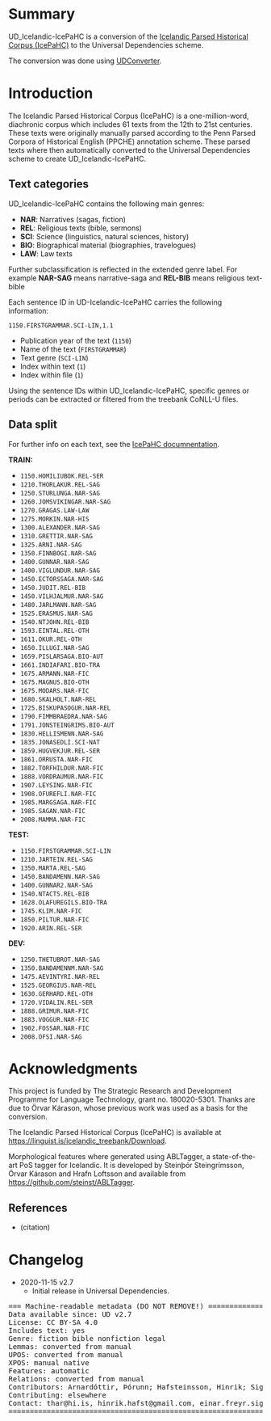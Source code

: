 # Summary

UD_Icelandic-IcePaHC is a conversion of the [Icelandic Parsed Historical Corpus (IcePaHC)](https://linguist.is/icelandic_treebank/Icelandic_Parsed_Historical_Corpus_(IcePaHC)) to the Universal Dependencies scheme.

The conversion was done using [UDConverter](https://github.com/thorunna/UDConverter).

# Introduction

The Icelandic Parsed Historical Corpus (IcePaHC) is a one-million-word, diachronic corpus which includes 61 texts from the 12th to 21st centuries. These texts were originally manually parsed according to the Penn Parsed Corpora of Historical English (PPCHE) annotation scheme. These parsed texts where then automatically converted to the Universal Dependencies scheme to create UD_Icelandic-IcePaHC.

## Text categories

UD_Icelandic-IcePaHC contains the following main genres:
- **NAR**: Narratives (sagas, fiction)
- **REL**: Religious texts (bible, sermons)
- **SCI**: Science (linguistics, natural sciences, history)
- **BIO**: Biographical material (biographies, travelogues)
- **LAW**: Law texts

Further subclassification is reflected in the extended genre label. For example **NAR-SAG** means narrative-saga and **REL-BIB** means religious text-bible

Each sentence ID in UD-Icelandic-IcePaHC carries the following information:

```
1150.FIRSTGRAMMAR.SCI-LIN,1.1
```
- Publication year of the text (`1150`)
- Name of the text (`FIRSTGRAMMAR`)
- Text genre (`SCI-LIN`)
- Index within text (`1`)
- Index within file (`1`)

Using the sentence IDs within UD_Icelandic-IcePaHC, specific genres or periods can be extracted or filtered from the treebank CoNLL-U files.

## Data split

For further info on each text, see the [IcePaHC documnentation](https://linguist.is/icelandic_treebank/Texts).

**TRAIN:**
- `1150.HOMILIUBOK.REL-SER`
- `1210.THORLAKUR.REL-SAG`
- `1250.STURLUNGA.NAR-SAG`
- `1260.JOMSVIKINGAR.NAR-SAG`
- `1270.GRAGAS.LAW-LAW`
- `1275.MORKIN.NAR-HIS`
- `1300.ALEXANDER.NAR-SAG`
- `1310.GRETTIR.NAR-SAG`
- `1325.ARNI.NAR-SAG`
- `1350.FINNBOGI.NAR-SAG`
- `1400.GUNNAR.NAR-SAG`
- `1400.VIGLUNDUR.NAR-SAG`
- `1450.ECTORSSAGA.NAR-SAG`
- `1450.JUDIT.REL-BIB`
- `1450.VILHJALMUR.NAR-SAG`
- `1480.JARLMANN.NAR-SAG`
- `1525.ERASMUS.NAR-SAG`
- `1540.NTJOHN.REL-BIB`
- `1593.EINTAL.REL-OTH`
- `1611.OKUR.REL-OTH`
- `1650.ILLUGI.NAR-SAG`
- `1659.PISLARSAGA.BIO-AUT`
- `1661.INDIAFARI.BIO-TRA`
- `1675.ARMANN.NAR-FIC`
- `1675.MAGNUS.BIO-OTH`
- `1675.MODARS.NAR-FIC`
- `1680.SKALHOLT.NAR-REL`
- `1725.BISKUPASOGUR.NAR-REL`
- `1790.FIMMBRAEDRA.NAR-SAG`
- `1791.JONSTEINGRIMS.BIO-AUT`
- `1830.HELLISMENN.NAR-SAG`
- `1835.JONASEDLI.SCI-NAT`
- `1859.HUGVEKJUR.REL-SER`
- `1861.ORRUSTA.NAR-FIC`
- `1882.TORFHILDUR.NAR-FIC`
- `1888.VORDRAUMUR.NAR-FIC`
- `1907.LEYSING.NAR-FIC`
- `1908.OFUREFLI.NAR-FIC`
- `1985.MARGSAGA.NAR-FIC`
- `1985.SAGAN.NAR-FIC`
- `2008.MAMMA.NAR-FIC`

**TEST:**
- `1150.FIRSTGRAMMAR.SCI-LIN`
- `1210.JARTEIN.REL-SAG`
- `1350.MARTA.REL-SAG`
- `1450.BANDAMENN.NAR-SAG`
- `1400.GUNNAR2.NAR-SAG`
- `1540.NTACTS.REL-BIB`
- `1628.OLAFUREGILS.BIO-TRA`
- `1745.KLIM.NAR-FIC`
- `1850.PILTUR.NAR-FIC`
- `1920.ARIN.REL-SER`

**DEV:**
- `1250.THETUBROT.NAR-SAG`
- `1350.BANDAMENNM.NAR-SAG`
- `1475.AEVINTYRI.NAR-REL`
- `1525.GEORGIUS.NAR-REL`
- `1630.GERHARD.REL-OTH`
- `1720.VIDALIN.REL-SER`
- `1888.GRIMUR.NAR-FIC`
- `1883.VOGGUR.NAR-FIC`
- `1902.FOSSAR.NAR-FIC`
- `2008.OFSI.NAR-SAG`


# Acknowledgments

This project is funded by The Strategic Research and Development Programme for Language Technology, grant no. 180020-5301. Thanks are due to Örvar Kárason, whose previous work was used as a basis for the conversion.

The Icelandic Parsed Historical Corpus (IcePaHC) is available at https://linguist.is/icelandic_treebank/Download.

Morphological features where generated using ABLTagger, a state-of-the-art PoS tagger for Icelandic. It is developed by Steinþór Steingrímsson, Örvar Kárason and Hrafn Loftsson and available from https://github.com/steinst/ABLTagger.

## References

* (citation)


# Changelog

* 2020-11-15 v2.7
  * Initial release in Universal Dependencies.


<pre>
=== Machine-readable metadata (DO NOT REMOVE!) ================================
Data available since: UD v2.7
License: CC BY-SA 4.0
Includes text: yes
Genre: fiction bible nonfiction legal
Lemmas: converted from manual
UPOS: converted from manual
XPOS: manual native
Features: automatic
Relations: converted from manual
Contributors: Arnardóttir, Þórunn; Hafsteinsson, Hinrik; Sigurðsson, Einar Freyr; Jónsdóttir, Hildur; Bjarnadóttir, Kristín; Ingason, Anton Karl; Rúnarsson, Kristján; Steingrímsson, Steinþór; Wallenberg, Joel C.; Rögnvaldsson, Eiríkur.
Contributing: elsewhere
Contact: thar@hi.is, hinrik.hafst@gmail.com, einar.freyr.sigurdsson@arnastofnun.is
===============================================================================
</pre>
